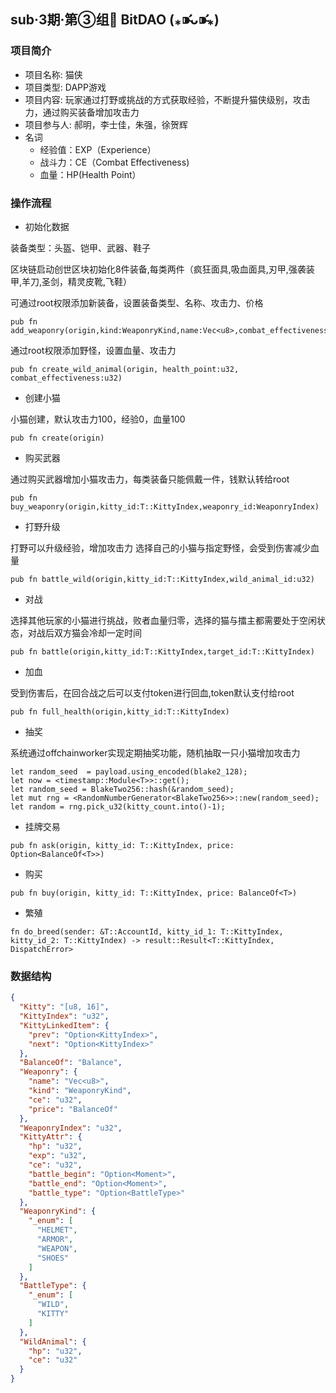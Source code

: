 ## sub·3期·第③组 BitDAO (⁎⁍̴̛ᴗ⁍̴̛⁎)

### 项目简介
  - 项目名称: 猫侠
  - 项目类型: DAPP游戏
  - 项目内容: 玩家通过打野或挑战的方式获取经验，不断提升猫侠级别，攻击力，通过购买装备增加攻击力
  - 项目参与人: 郝明，李士佳，朱强，徐贺辉
  - 名词
    + 经验值：EXP（Experience）
    + 战斗力：CE（Combat Effectiveness)
    + 血量：HP(Health Point）

### 操作流程

+ 初始化数据

装备类型：头盔、铠甲、武器、鞋子

区块链启动创世区块初始化8件装备,每类两件（疯狂面具,吸血面具,刃甲,强袭装甲,羊刀,圣剑，精灵皮靴,飞鞋）

可通过root权限添加新装备，设置装备类型、名称、攻击力、价格

```
pub fn add_weaponry(origin,kind:WeaponryKind,name:Vec<u8>,combat_effectiveness:u32,price:BalanceOf<T>)
```

通过root权限添加野怪，设置血量、攻击力

```
pub fn create_wild_animal(origin, health_point:u32, combat_effectiveness:u32) 
```
+ 创建小猫
  
小猫创建，默认攻击力100，经验0，血量100

```
pub fn create(origin) 
```

+ 购买武器 
  
通过购买武器增加小猫攻击力，每类装备只能佩戴一件，钱默认转给root

```
pub fn buy_weaponry(origin,kitty_id:T::KittyIndex,weaponry_id:WeaponryIndex)
```

+ 打野升级
  
打野可以升级经验，增加攻击力
选择自己的小猫与指定野怪，会受到伤害减少血量
```
pub fn battle_wild(origin,kitty_id:T::KittyIndex,wild_animal_id:u32)
```

+ 对战

选择其他玩家的小猫进行挑战，败者血量归零，选择的猫与擂主都需要处于空闲状态，对战后双方猫会冷却一定时间

```
pub fn battle(origin,kitty_id:T::KittyIndex,target_id:T::KittyIndex)
```

+ 加血

受到伤害后，在回合战之后可以支付token进行回血,token默认支付给root

```
pub fn full_health(origin,kitty_id:T::KittyIndex)
```

+ 抽奖
  
系统通过offchainworker实现定期抽奖功能，随机抽取一只小猫增加攻击力

```
let random_seed  = payload.using_encoded(blake2_128);
let now = <timestamp::Module<T>>::get();
let random_seed = BlakeTwo256::hash(&random_seed);
let mut rng = <RandomNumberGenerator<BlakeTwo256>>::new(random_seed);
let random = rng.pick_u32(kitty_count.into()-1);
```
+ 挂牌交易

```
pub fn ask(origin, kitty_id: T::KittyIndex, price: Option<BalanceOf<T>>) 
```
+ 购买
```
pub fn buy(origin, kitty_id: T::KittyIndex, price: BalanceOf<T>) 
```
+ 繁殖

```
fn do_breed(sender: &T::AccountId, kitty_id_1: T::KittyIndex, kitty_id_2: T::KittyIndex) -> result::Result<T::KittyIndex, DispatchError> 
```

### 数据结构

```json
{
  "Kitty": "[u8, 16]",
  "KittyIndex": "u32",
  "KittyLinkedItem": {
    "prev": "Option<KittyIndex>",
    "next": "Option<KittyIndex>"
  },
  "BalanceOf": "Balance",
  "Weaponry": {
    "name": "Vec<u8>",
    "kind": "WeaponryKind",
    "ce": "u32",
    "price": "BalanceOf"
  },
  "WeaponryIndex": "u32",
  "KittyAttr": {
    "hp": "u32",
    "exp": "u32",
    "ce": "u32",
    "battle_begin": "Option<Moment>",
    "battle_end": "Option<Moment>",
    "battle_type": "Option<BattleType>"
  },
  "WeaponryKind": {
    "_enum": [
      "HELMET",
      "ARMOR",
      "WEAPON",
      "SHOES"
    ]
  },
  "BattleType": {
    "_enum": [
      "WILD",
      "KITTY"
    ]
  },
  "WildAnimal": {
    "hp": "u32",
    "ce": "u32"
  }
}
```